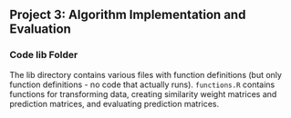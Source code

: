 ## Project 3: Algorithm Implementation and Evaluation
### Code lib Folder

The lib directory contains various files with function definitions (but only function definitions - no code that actually runs). `functions.R` contains functions for transforming data, creating similarity weight matrices and prediction matrices, and evaluating prediction matrices.
